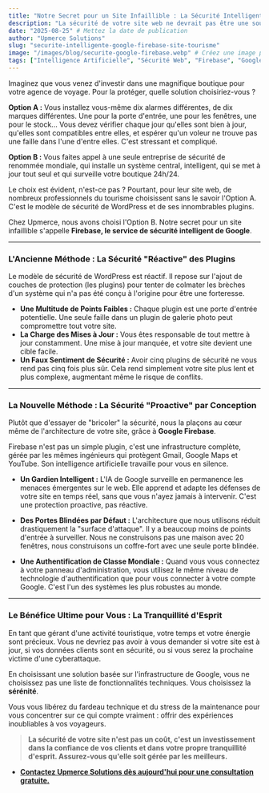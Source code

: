 ```yaml
---
title: "Notre Secret pour un Site Infaillible : La Sécurité Intelligente de Google Firebase"
description: "La sécurité de votre site web ne devrait pas être une source de stress. Découvrez comment nous utilisons l'infrastructure intelligente de Google (Firebase) pour vous offrir une tranquillité d'esprit totale."
date: "2025-08-25" # Mettez la date de publication
author: "Upmerce Solutions"
slug: "securite-intelligente-google-firebase-site-tourisme"
image: "/images/blog/securite-google-firebase.webp" # Créez une image pour cet article (un bouclier digital avec le logo de Google/Firebase protégeant un riad)
tags: ["Intelligence Artificielle", "Sécurité Web", "Firebase", "Google", "Tourisme Maroc"]
---
```


Imaginez que vous venez d'investir dans une magnifique boutique pour votre agence de voyage. Pour la protéger, quelle solution choisiriez-vous ?

**Option A :** Vous installez vous-même dix alarmes différentes, de dix marques différentes. Une pour la porte d'entrée, une pour les fenêtres, une pour le stock... Vous devez vérifier chaque jour qu'elles sont bien à jour, qu'elles sont compatibles entre elles, et espérer qu'un voleur ne trouve pas une faille dans l'une d'entre elles. C'est stressant et compliqué.

**Option B :** Vous faites appel à une seule entreprise de sécurité de renommée mondiale, qui installe un système central, intelligent, qui se met à jour tout seul et qui surveille votre boutique 24h/24.

Le choix est évident, n'est-ce pas ? Pourtant, pour leur site web, de nombreux professionnels du tourisme choisissent sans le savoir l'Option A. C'est le modèle de sécurité de WordPress et de ses innombrables plugins.

Chez Upmerce, nous avons choisi l'Option B. Notre secret pour un site infaillible s'appelle **Firebase, le service de sécurité intelligent de Google**.



---

### **L'Ancienne Méthode : La Sécurité "Réactive" des Plugins**

Le modèle de sécurité de WordPress est réactif. Il repose sur l'ajout de couches de protection (les plugins) pour tenter de colmater les brèches d'un système qui n'a pas été conçu à l'origine pour être une forteresse.

* **Une Multitude de Points Faibles :** Chaque plugin est une porte d'entrée potentielle. Une seule faille dans un plugin de galerie photo peut compromettre tout votre site.
* **La Charge des Mises à Jour :** Vous êtes responsable de tout mettre à jour constamment. Une mise à jour manquée, et votre site devient une cible facile.
* **Un Faux Sentiment de Sécurité :** Avoir cinq plugins de sécurité ne vous rend pas cinq fois plus sûr. Cela rend simplement votre site plus lent et plus complexe, augmentant même le risque de conflits.

---

### **La Nouvelle Méthode : La Sécurité "Proactive" par Conception**

Plutôt que d'essayer de "bricoler" la sécurité, nous la plaçons au cœur même de l'architecture de votre site, grâce à **Google Firebase**.

Firebase n'est pas un simple plugin, c'est une infrastructure complète, gérée par les mêmes ingénieurs qui protègent Gmail, Google Maps et YouTube. Son intelligence artificielle travaille pour vous en silence.

* **Un Gardien Intelligent :** L'IA de Google surveille en permanence les menaces émergentes sur le web. Elle apprend et adapte les défenses de votre site en temps réel, sans que vous n'ayez jamais à intervenir. C'est une protection proactive, pas réactive.

* **Des Portes Blindées par Défaut :** L'architecture que nous utilisons réduit drastiquement la "surface d'attaque". Il y a beaucoup moins de points d'entrée à surveiller. Nous ne construisons pas une maison avec 20 fenêtres, nous construisons un coffre-fort avec une seule porte blindée.

* **Une Authentification de Classe Mondiale :** Quand vous vous connectez à votre panneau d'administration, vous utilisez le même niveau de technologie d'authentification que pour vous connecter à votre compte Google. C'est l'un des systèmes les plus robustes au monde.

---

### **Le Bénéfice Ultime pour Vous : La Tranquillité d'Esprit**

En tant que gérant d'une activité touristique, votre temps et votre énergie sont précieux. Vous ne devriez pas avoir à vous demander si votre site est à jour, si vos données clients sont en sécurité, ou si vous serez la prochaine victime d'une cyberattaque.

En choisissant une solution basée sur l'infrastructure de Google, vous ne choisissez pas une liste de fonctionnalités techniques. Vous choisissez la **sérénité**.

Vous vous libérez du fardeau technique et du stress de la maintenance pour vous concentrer sur ce qui compte vraiment : offrir des expériences inoubliables à vos voyageurs.

> **La sécurité de votre site n'est pas un coût, c'est un investissement dans la confiance de vos clients et dans votre propre tranquillité d'esprit. Assurez-vous qu'elle soit gérée par les meilleurs.**

* [**Contactez Upmerce Solutions dès aujourd'hui pour une consultation gratuite.**](https://www.upmerce.com/fr#contact)